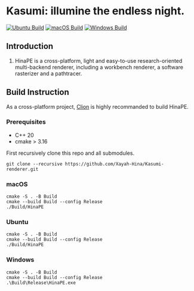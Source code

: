 # Kasumi: illumine the endless night.

[![Ubuntu Build](https://github.com/HinaPE/Kasumi-renderer/actions/workflows/ubuntu.yml/badge.svg)](https://github.com/HinaPE/Kasumi-renderer/actions/workflows/ubuntu.yml)
[![macOS Build](https://github.com/HinaPE/Kasumi-renderer/actions/workflows/macos.yml/badge.svg)](https://github.com/HinaPE/Kasumi-renderer/actions/workflows/macos.yml)
[![Windows Build](https://github.com/HinaPE/Kasumi-renderer/actions/workflows/windows.yml/badge.svg)](https://github.com/HinaPE/Kasumi-renderer/actions/workflows/windows.yml)

## Introduction

1. HinaPE is a cross-platform, light and easy-to-use research-oriented multi-backend renderer, including a workbench renderer, a software rasterizer and a pathtracer.  

## Build Instruction

As a cross-platform project, [Clion](https://www.jetbrains.com/clion/) is highly recommanded to build HinaPE.

### Prerequisites

- C++ 20
- cmake > 3.16

First recursively clone this repo and all submodules.

```shell
git clone --recursive https://github.com/Xayah-Hina/Kasumi-renderer.git
```

### macOS

```shell
cmake -S . -B Build
cmake --build Build --config Release
./Build/HinaPE
```

### Ubuntu

```shell
cmake -S . -B Build
cmake --build Build --config Release
./Build/HinaPE
```

### Windows

```shell
cmake -S . -B Build
cmake --build Build --config Release
.\Build\Release\HinaPE.exe
```
